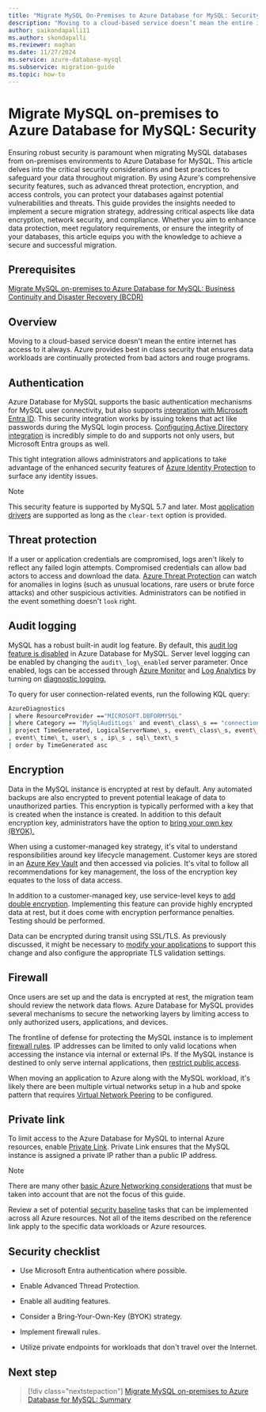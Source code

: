 ```yaml
---
title: "Migrate MySQL On-Premises to Azure Database for MySQL: Security"
description: "Moving to a cloud-based service doesn’t mean the entire internet has access to it always."
author: saikondapalli11
ms.author: skondapalli
ms.reviewer: maghan
ms.date: 11/27/2024
ms.service: azure-database-mysql
ms.subservice: migration-guide
ms.topic: how-to
---
```


# Migrate MySQL on-premises to Azure Database for MySQL: Security

Ensuring robust security is paramount when migrating MySQL databases from on-premises environments to Azure Database for MySQL. This article delves into the critical security considerations and best practices to safeguard your data throughout migration. By using Azure's comprehensive security features, such as advanced threat protection, encryption, and access controls, you can protect your databases against potential vulnerabilities and threats. This guide provides the insights needed to implement a secure migration strategy, addressing critical aspects like data encryption, network security, and compliance. Whether you aim to enhance data protection, meet regulatory requirements, or ensure the integrity of your databases, this article equips you with the knowledge to achieve a secure and successful migration.

## Prerequisites

[Migrate MySQL on-premises to Azure Database for MySQL: Business Continuity and Disaster Recovery (BCDR)](12-business-continuity-and-disaster-recovery.md)

## Overview

Moving to a cloud-based service doesn't mean the entire internet has access to it always. Azure provides best in class security that ensures data workloads are continually protected from bad actors and rouge programs.

## Authentication

Azure Database for MySQL supports the basic authentication mechanisms for MySQL user connectivity, but also supports [integration with Microsoft Entra ID](../../concepts-azure-ad-authentication.md). This security integration works by issuing tokens that act like passwords during the MySQL login process. [Configuring Active Directory integration](../../howto-configure-sign-in-azure-ad-authentication.md) is incredibly simple to do and supports not only users, but Microsoft Entra groups as well.

This tight integration allows administrators and applications to take advantage of the enhanced security features of [Azure Identity Protection](/azure/active-directory/identity-protection/overview-identity-protection) to surface any identity issues.

> [!NOTE]  
> This security feature is supported by MySQL 5.7 and later. Most [application drivers](../../howto-configure-sign-in-azure-ad-authentication.md) are supported as long as the `clear-text` option is provided.

## Threat protection

If a user or application credentials are compromised, logs aren't likely to reflect any failed login attempts. Compromised credentials can allow bad actors to access and download the data. [Azure Threat Protection](../../concepts-security.md#threat-protection) can watch for anomalies in logins (such as unusual locations, rare users or brute force attacks) and other suspicious activities. Administrators can be notified in the event something doesn't `look` right.

## Audit logging

MySQL has a robust built-in audit log feature. By default, this [audit log feature is disabled](../../concepts-audit-logs.md) in Azure Database for MySQL. Server level logging can be enabled by changing the `audit\_log\_enabled` server parameter. Once enabled, logs can be accessed through [Azure Monitor](/azure/azure-monitor/overview) and [Log Analytics](/azure/azure-monitor/logs/log-analytics-workspace-overview) by turning on [diagnostic logging.](../../howto-configure-audit-logs-portal.md#set-up-diagnostic-logs)

To query for user connection-related events, run the following KQL query:

```bash
AzureDiagnostics
| where ResourceProvider =="MICROSOFT.DBFORMYSQL"
| where Category == 'MySqlAuditLogs' and event\_class\_s == "connection\_log"
| project TimeGenerated, LogicalServerName\_s, event\_class\_s, event\_subclass\_s
, event\_time\_t, user\_s , ip\_s , sql\_text\_s
| order by TimeGenerated asc
```

## Encryption

Data in the MySQL instance is encrypted at rest by default. Any automated backups are also encrypted to prevent potential leakage of data to unauthorized parties. This encryption is typically performed with a key that is created when the instance is created. In addition to this default encryption key, administrators have the option to [bring your own key (BYOK).](../../concepts-data-encryption-mysql.md)

When using a customer-managed key strategy, it's vital to understand responsibilities around key lifecycle management. Customer keys are stored in an [Azure Key Vault](/azure/key-vault/general/basic-concepts) and then accessed via policies. It's vital to follow all recommendations for key management, the loss of the encryption key equates to the loss of data access.

In addition to a customer-managed key, use service-level keys to [add double encryption](../../concepts-infrastructure-double-encryption.md). Implementing this feature can provide highly encrypted data at rest, but it does come with encryption performance penalties. Testing should be performed.

Data can be encrypted during transit using SSL/TLS. As previously discussed, it might be necessary to [modify your applications](../../howto-configure-ssl.md) to support this change and also configure the appropriate TLS validation settings.

## Firewall

Once users are set up and the data is encrypted at rest, the migration team should review the network data flows. Azure Database for MySQL provides several mechanisms to secure the networking layers by limiting access to only authorized users, applications, and devices.

The frontline of defense for protecting the MySQL instance is to implement [firewall rules](../../concepts-firewall-rules.md). IP addresses can be limited to only valid locations when accessing the instance via internal or external IPs. If the MySQL instance is destined to only serve internal applications, then [restrict public access](../../howto-deny-public-network-access.md).

When moving an application to Azure along with the MySQL workload, it's likely there are been multiple virtual networks setup in a hub and spoke pattern that requires [Virtual Network Peering](/azure/virtual-network/virtual-network-peering-overview) to be configured.

## Private link

To limit access to the Azure Database for MySQL to internal Azure resources, enable [Private Link](../../concepts-data-access-security-private-link.md). Private Link ensures that the MySQL instance is assigned a private IP rather than a public IP address.

> [!NOTE]  
> There are many other [basic Azure Networking considerations](../../concepts-data-access-and-security-vnet.md) that must be taken into account that are not the focus of this guide.

Review a set of potential [security baseline](/azure/mysql/security-baseline) tasks that can be implemented across all Azure resources. Not all of the items described on the reference link apply to the specific data workloads or Azure resources.

## Security checklist

  - Use Microsoft Entra authentication where possible.

  - Enable Advanced Thread Protection.

  - Enable all auditing features.

  - Consider a Bring-Your-Own-Key (BYOK) strategy.

  - Implement firewall rules.

  - Utilize private endpoints for workloads that don't travel over the Internet.

## Next step

> [!div class="nextstepaction"]
> [Migrate MySQL on-premises to Azure Database for MySQL: Summary](14-summary.md)

